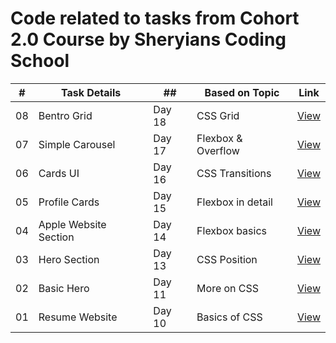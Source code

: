 # Code related to tasks from Cohort 2.0 Course by Sheryians Coding School

| #   | Task Details          | ##     | Based on Topic     | Link                                               |
| --- | --------------------- | ------ | ------------------ | -------------------------------------------------- |
| 08  | Bentro Grid           | Day 18 | CSS Grid           | [View](https://cohort.sagarpalia.com/tasks/day18/) |
| 07  | Simple Carousel       | Day 17 | Flexbox & Overflow | [View](https://cohort.sagarpalia.com/tasks/day17/) |
| 06  | Cards UI              | Day 16 | CSS Transitions    | [View](https://cohort.sagarpalia.com/tasks/day16/) |
| 05  | Profile Cards         | Day 15 | Flexbox in detail  | [View](https://cohort.sagarpalia.com/tasks/day15/) |
| 04  | Apple Website Section | Day 14 | Flexbox basics     | [View](https://cohort.sagarpalia.com/tasks/day14/) |
| 03  | Hero Section          | Day 13 | CSS Position       | [View](https://cohort.sagarpalia.com/tasks/day13/) |
| 02  | Basic Hero            | Day 11 | More on CSS        | [View](https://cohort.sagarpalia.com/tasks/day11/) |
| 01  | Resume Website        | Day 10 | Basics of CSS      | [View](https://cohort.sagarpalia.com/tasks/day10/) |
